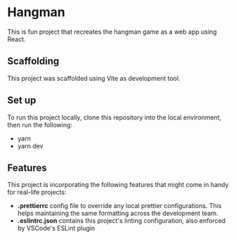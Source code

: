 # Hangman

This is fun project that recreates the hangman game as a web app using React.

## Scaffolding

This project was scaffolded using Vite as development tool.

## Set up

To run this project locally, clone this repository into the local environment, then run the following:

- yarn
- yarn dev

## Features

This project is incorporating the following features that might come in handy for real-life projects:

- **.prettierrc** config file to override any local prettier configurations. This helps maintaining the same formatting across the development team.
- **.eslintrc.json** contains this project's linting configuration, also enforced by VSCode's ESLint plugin
